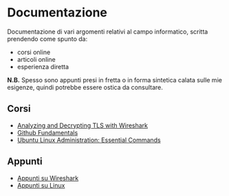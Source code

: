 # Documentazione

Documentazione di vari argomenti relativi al campo informatico, scritta prendendo come spunto da:

- corsi online 
- articoli online
- esperienza diretta

**N.B.** Spesso sono appunti presi in fretta o in forma sintetica calata sulle mie esigenze, quindi potrebbe essere ostica da consultare.

## Corsi

- [Analyzing and Decrypting TLS with Wireshark](TLS_Wireshark)
- [Github Fundamentals](Git-Github)
- [Ubuntu Linux Administration: Essential Commands](Ubuntu_Essentials_Commands)

## Appunti

- [Appunti su Wireshark](Wireshark-Appunti)
- [Appunti su Linux](Linux-Appunti)